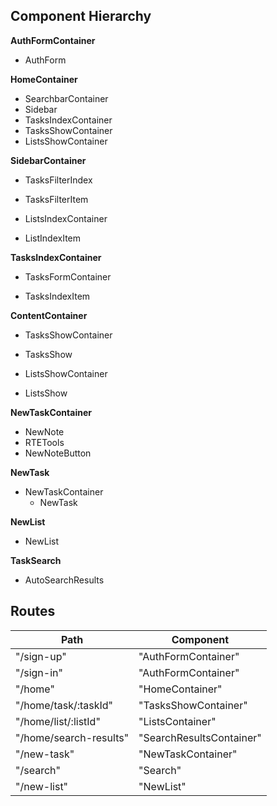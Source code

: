 ## Component Hierarchy

**AuthFormContainer**
 - AuthForm

**HomeContainer**
 - SearchbarContainer
 - Sidebar
 - TasksIndexContainer
 - TasksShowContainer
 - ListsShowContainer

**SidebarContainer**
 - TasksFilterIndex
  * TasksFilterItem
 - ListsIndexContainer
  * ListIndexItem

**TasksIndexContainer**
 - TasksFormContainer
  + TasksIndexItem

**ContentContainer**
 - TasksShowContainer
  * TasksShow
 - ListsShowContainer
  * ListsShow

**NewTaskContainer**
 - NewNote
  - RTETools
  - NewNoteButton

**NewTask**
 - NewTaskContainer
   * NewTask

**NewList**
 - NewList

**TaskSearch**
 * AutoSearchResults

## Routes

|Path   | Component   |
|-------|-------------|
| "/sign-up" | "AuthFormContainer" |
| "/sign-in" | "AuthFormContainer" |
| "/home" | "HomeContainer" |
| "/home/task/:taskId" | "TasksShowContainer" |
| "/home/list/:listId" | "ListsContainer" |
| "/home/search-results" | "SearchResultsContainer"
| "/new-task" | "NewTaskContainer" |
| "/search" | "Search" |
| "/new-list" | "NewList" |
